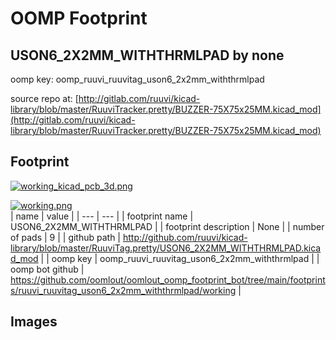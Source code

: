 # OOMP Footprint  
## USON6_2X2MM_WITHTHRMLPAD  by none  
  
oomp key: oomp_ruuvi_ruuvitag_uson6_2x2mm_withthrmlpad  
  
source repo at: [http://gitlab.com/ruuvi/kicad-library/blob/master/RuuviTracker.pretty/BUZZER-75X75x25MM.kicad_mod](http://gitlab.com/ruuvi/kicad-library/blob/master/RuuviTracker.pretty/BUZZER-75X75x25MM.kicad_mod)  
## Footprint  
  
[![working_kicad_pcb_3d.png](working_kicad_pcb_3d_600.png)](working_kicad_pcb_3d.png)  
  
[![working.png](working_600.png)](working.png)  
| name | value | 
| --- | --- | 
| footprint name | USON6_2X2MM_WITHTHRMLPAD | 
| footprint description | None | 
| number of pads | 9 | 
| github path | http://github.com/ruuvi/kicad-library/blob/master/RuuviTag.pretty/USON6_2X2MM_WITHTHRMLPAD.kicad_mod | 
| oomp key | oomp_ruuvi_ruuvitag_uson6_2x2mm_withthrmlpad | 
| oomp bot github | https://github.com/oomlout/oomlout_oomp_footprint_bot/tree/main/footprints/ruuvi_ruuvitag_uson6_2x2mm_withthrmlpad/working | 
## Images  
